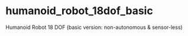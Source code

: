 humanoid_robot_18dof_basic
==========================

Humanoid Robot 18 DOF (basic version: non-autonomous &amp; sensor-less)
